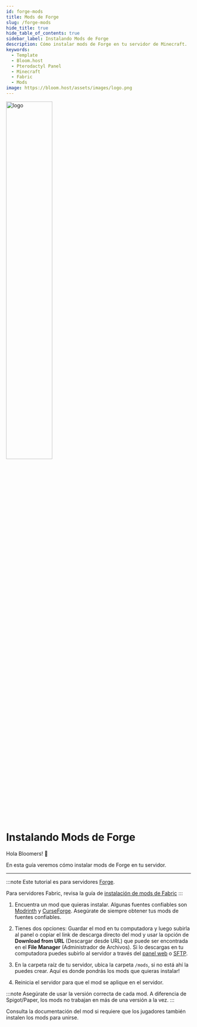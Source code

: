 ```yaml
---
id: forge-mods
title: Mods de Forge
slug: /forge-mods
hide_title: true
hide_table_of_contents: true
sidebar_label: Instalando Mods de Forge
description: Cómo instalar mods de Forge en tu servidor de Minecraft.
keywords:
  - Template
  - Bloom.host
  - Pterodactyl Panel
  - Minecraft
  - Fabric
  - Mods
image: https://bloom.host/assets/images/logo.png
---
```


<div class="text--center">
<img src="https://bloom.host/logo-white.svg" alt="logo" height="50%" width="50%"/>
<h1>Instalando Mods de Forge</h1>
</div>

Hola Bloomers! 👋

En esta guía veremos cómo instalar mods de Forge en tu servidor.

---

:::note
Este tutorial es para servidores [Forge](https://forums.minecraftforge.net/).

Para servidores Fabric, revisa la guía de [instalación de mods de Fabric](fabric-mods)
:::

1. Encuentra un mod que quieras instalar. Algunas fuentes confiables son [Modrinth](https://modrinth.com/mods?q=&f=categories%3Afabric)
   y [CurseForge](https://www.curseforge.com/minecraft/mc-mods/fabric). Asegúrate de siempre obtener tus mods de fuentes
   confiables.

2. Tienes dos opciones: Guardar el mod en tu computadora y luego subirla al panel o copiar el link de descarga directo del mod
   y usar la opción de **Download from URL** (Descargar desde URL) que puede ser encontrada en el **File Manager** (Administrador
   de Archivos). Si lo descargas en tu computadora puedes subirlo al servidor a través del [panel web](https://mc.bloom.host) o [SFTP](https://docs.bloom.host/how-to-use-sftp).

3. En la carpeta raíz de tu servidor, ubica la carpeta `/mods`, si no está ahí la puedes crear. Aquí es donde pondrás los mods que quieras instalar!

4. Reinicia el servidor para que el mod se aplique en el servidor.

:::note
Asegúrate de usar la versión correcta de cada mod. A diferencia de Spigot/Paper, los mods no trabajan en más de una versión a la vez.
:::

Consulta la documentación del mod si requiere que los jugadores también instalen los mods para unirse.
